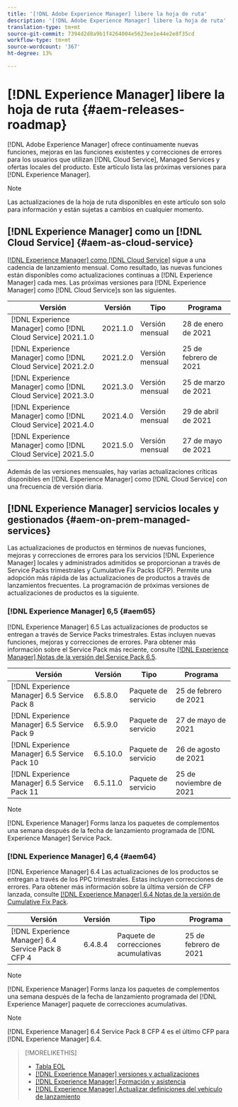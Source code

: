 ```yaml
---
title: '[!DNL Adobe Experience Manager] libere la hoja de ruta'
description: '[!DNL Adobe Experience Manager] libere la hoja de ruta'
translation-type: tm+mt
source-git-commit: 7394d2d8a9b1f4264004e5623ee1e44e2e8f35cd
workflow-type: tm+mt
source-wordcount: '367'
ht-degree: 13%

---
```



# [!DNL Experience Manager] libere la hoja de ruta  {#aem-releases-roadmap}

[!DNL Adobe Experience Manager] ofrece continuamente nuevas funciones, mejoras en las funciones existentes y correcciones de errores para los usuarios que utilizan  [!DNL Cloud Service], Managed Services y ofertas locales del producto. Este artículo lista las próximas versiones para [!DNL Experience Manager].

>[!NOTE]
>
>Las actualizaciones de la hoja de ruta disponibles en este artículo son solo para información y están sujetas a cambios en cualquier momento.

## [!DNL Experience Manager] como un  [!DNL Cloud Service] {#aem-as-cloud-service}

[[!DNL Experience Manager] como  [!DNL Cloud Service]](https://experienceleague.adobe.com/docs/experience-manager-cloud-service/release-notes/home.html) sigue a una cadencia de lanzamiento mensual. Como resultado, las nuevas funciones están disponibles como actualizaciones continuas a [!DNL Experience Manager] cada mes. Las próximas versiones para [!DNL Experience Manager] como [!DNL Cloud Service]s son las siguientes.

| Versión | Versión | Tipo | Programa |
|---|---|---|---|
| [!DNL Experience Manager] como  [!DNL Cloud Service] 2021.1.0 | 2021.1.0 | Versión mensual | 28 de enero de 2021 |
| [!DNL Experience Manager] como  [!DNL Cloud Service] 2021.2.0 | 2021.2.0 | Versión mensual | 25 de febrero de 2021 |
| [!DNL Experience Manager] como  [!DNL Cloud Service] 2021.3.0 | 2021.3.0 | Versión mensual | 25 de marzo de 2021 |
| [!DNL Experience Manager] como  [!DNL Cloud Service] 2021.4.0 | 2021.4.0 | Versión mensual | 29 de abril de 2021 |
| [!DNL Experience Manager] como  [!DNL Cloud Service] 2021.5.0 | 2021.5.0 | Versión mensual | 27 de mayo de 2021 |

Además de las versiones mensuales, hay varias actualizaciones críticas disponibles en [!DNL Experience Manager] como [!DNL Cloud Service] con una frecuencia de versión diaria.

## [!DNL Experience Manager] servicios locales y gestionados  {#aem-on-prem-managed-services}

Las actualizaciones de productos en términos de nuevas funciones, mejoras y correcciones de errores para los servicios [!DNL Experience Manager] locales y administrados admitidos se proporcionan a través de Service Packs trimestrales y Cumulative Fix Packs (CFP). Permite una adopción más rápida de las actualizaciones de productos a través de lanzamientos frecuentes. La programación de próximas versiones de actualizaciones de productos es la siguiente.

### [!DNL Experience Manager] 6,5  {#aem65}

[!DNL Experience Manager] 6.5 Las actualizaciones de productos se entregan a través de Service Packs trimestrales. Estas incluyen nuevas funciones, mejoras y correcciones de errores. Para obtener más información sobre el Service Pack más reciente, consulte [[!DNL Experience Manager] Notas de la versión del Service Pack 6.5](https://experienceleague.adobe.com/docs/experience-manager-65/release-notes/service-pack/sp-release-notes.html).

| Versión | Versión | Tipo | Programa |
|---|---|---|---|
| [!DNL Experience Manager] 6.5 Service Pack 8 | 6.5.8.0 | Paquete de servicio | 25 de febrero de 2021 |
| [!DNL Experience Manager] 6.5 Service Pack 9 | 6.5.9.0 | Paquete de servicio | 27 de mayo de 2021 |
| [!DNL Experience Manager] 6.5 Service Pack 10 | 6.5.10.0 | Paquete de servicio | 26 de agosto de 2021 |
| [!DNL Experience Manager] 6.5 Service Pack 11 | 6.5.11.0 | Paquete de servicio | 25 de noviembre de 2021 |

>[!NOTE]
>
>[!DNL Experience Manager] Forms lanza los paquetes de complementos una semana después de la fecha de lanzamiento programada de  [!DNL Experience Manager] Service Pack.

### [!DNL Experience Manager] 6,4  {#aem64}

[!DNL Experience Manager] 6.4 Las actualizaciones de los productos se entregan a través de los PPC trimestrales. Estas incluyen correcciones de errores. Para obtener más información sobre la última versión de CFP lanzada, consulte [[!DNL Experience Manager] 6.4 Notas de la versión de Cumulative Fix Pack](https://experienceleague.adobe.com/docs/experience-manager-64/release-notes/cfp-release-notes.html).

| Versión | Versión | Tipo | Programa |
|---|---|---|---|
| [!DNL Experience Manager] 6.4 Service Pack 8 CFP 4 | 6.4.8.4 | Paquete de correcciones acumulativas | 25 de febrero de 2021 |

>[!NOTE]
>
>[!DNL Experience Manager] Forms lanza los paquetes de complementos una semana después de la fecha de lanzamiento programada del  [!DNL Experience Manager] paquete de correcciones acumulativas.

>[!NOTE]
>
>[!DNL Experience Manager] 6.4 Service Pack 8 CFP 4 es el último CFP para  [!DNL Experience Manager] 6.4.

>[!MORELIKETHIS]
>
>* [Tabla EOL](https://helpx.adobe.com/support/programs/eol-matrix.html)
>* [[!DNL Experience Manager] versiones y actualizaciones](https://helpx.adobe.com/es/experience-manager/aem-releases-updates.html)
>* [[!DNL Experience Manager] Formación y asistencia](https://helpx.adobe.com/support/experience-manager.html)
>* [[!DNL Experience Manager] Actualizar definiciones del vehículo de lanzamiento](/help/update-release-vehicle-definitions.md)

